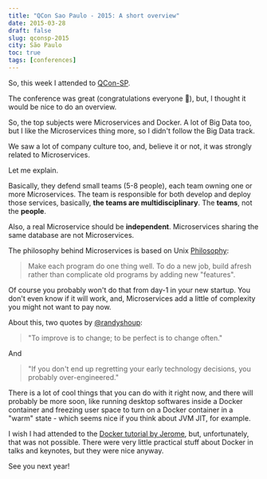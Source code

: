 ```yaml
---
title: "QCon Sao Paulo - 2015: A short overview"
date: 2015-03-28
draft: false
slug: qconsp-2015
city: São Paulo
toc: true
tags: [conferences]
---
```


So, this week I attended to [QCon-SP](http://qconsp.com/).

The conference was great (congratulations everyone 🍻), but, I thought it would be nice to do an overview.

So, the top subjects were Microservices and Docker. A lot of Big Data too, but I like the Microservices thing more, so I didn't follow the Big Data track.

We saw a lot of company culture too, and, believe it or not, it was strongly related to Microservices.

Let me explain.

Basically, they defend small teams (5-8 people), each team owning one or more Microservices. The team is responsible for both develop and deploy those services, basically, **the teams are multidisciplinary**. The **teams**, not the **people**.

Also, a real Microservice should be **independent**. Microservices sharing the same database are not Microservices. 

The philosophy behind Microservices is based on Unix [Philosophy](http://en.wikipedia.org/wiki/Unix_philosophy):

> Make each program do one thing well. To do a new job, build afresh rather than complicate old programs by adding new "features".

Of course you probably won't do that from day-1 in your new startup. You don't even know if it will work, and, Microservices add a little of complexity you might not want to pay now.

About this, two quotes by [@randyshoup](http://twitter.com/randyshoup):

> "To improve is to change; to be perfect is to change often."

And

> "If you don't end up regretting your early technology decisions, you probably over-engineered."

There is a lot of cool things that you can do with it right now, and there will probably be more soon, like running desktop softwares inside a Docker container and freezing user space to turn on a Docker container in a "warm" state - which seems nice if you think about JVM JIT, for example.

I wish I had attended to the [Docker tutorial by Jerome](http://qconsp.com/sp2015/tutorial/docker-and-containers-fast-paced-introduction.html), but, unfortunately, that was not possible. There were very little practical stuff about Docker in talks and keynotes, but they were nice anyway.

See you next year!
